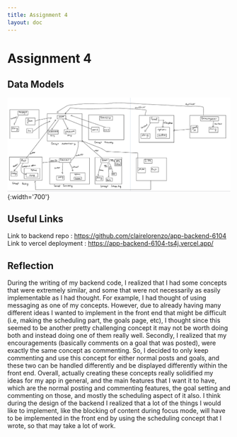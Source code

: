 ```yaml
---
title: Assignment 4
layout: doc
---
```


# Assignment 4

## Data Models

![](./data_model.png){:width='700'}

## Useful Links

Link to backend repo : https://github.com/clairelorenzo/app-backend-6104
Link to vercel deployment : https://app-backend-6104-ts4j.vercel.app/

## Reflection
During the writing of my backend code, I realized that I had some concepts that were extremely similar, and some that were not necessarily as easily implementable as I had thought. For example, I had thought of using messaging as one of my concepts. However, due to already having many different ideas I wanted to implement in the front end that might be difficult (i.e, making the scheduling part, the goals page, etc), I thought since this seemed to be another pretty challenging concept it may not be worth doing both and instead doing one of them really well. Secondly, I realized that my encouragements (basically comments on a goal that was posted), were exactly the same concept as commenting. So, I decided to only keep commenting and use this concept for either normal posts and goals, and these two can be handled differently and be displayed differently within the front end. 
Overall, actually creating these concepts really solidified my ideas for my app in general, and the main features that I want it to have, which are the normal posting and commenting features, the goal setting and commenting on those, and mostly the scheduling aspect of it also. I think during the design of the backend I realized that a lot of the things I would like to implement, like the blocking of content during focus mode, will have to be implemented in the front end by using the scheduling concept that I wrote, so that may take a lot of work.
